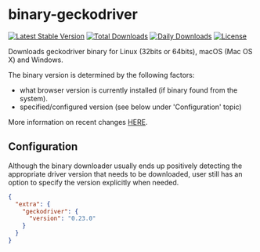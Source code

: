 # binary-geckodriver

[![Latest Stable Version](https://poser.pugx.org/LANFest/binary-geckodriver/v/stable)](https://packagist.org/packages/lanfest/binary-geckodriver)
[![Total Downloads](https://poser.pugx.org/LANFest/binary-geckodriver/downloads)](https://packagist.org/packages/lanfest/binary-geckodriver)
[![Daily Downloads](https://poser.pugx.org/LANFest/binary-geckodriver/d/daily)](https://packagist.org/packages/lanfest/binary-geckodriver)
[![License](https://poser.pugx.org/LANFest/binary-geckodriver/license)](https://packagist.org/packages/lanfest/binary-geckodriver)

Downloads geckodriver binary for Linux (32bits or 64bits), macOS (Mac OS X) and Windows. 

The binary version is determined by the following factors:

* what browser version is currently installed (if binary found from the system).
* specified/configured version (see below under 'Configuration' topic)
    
More information on recent changes [HERE](./CHANGELOG.md).

## Configuration

Although the binary downloader usually ends up positively detecting the appropriate 
driver version that needs to be downloaded, user still has an option to specify the 
version explicitly when needed.

```json
{
  "extra": {
    "geckodriver": {
      "version": "0.23.0"
    }
  }
}
```
